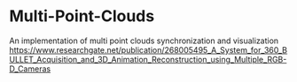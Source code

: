 # Multi-Point-Clouds
An implementation of multi point clouds synchronization and visualization
https://www.researchgate.net/publication/268005495_A_System_for_360_BULLET_Acquisition_and_3D_Animation_Reconstruction_using_Multiple_RGB-D_Cameras
